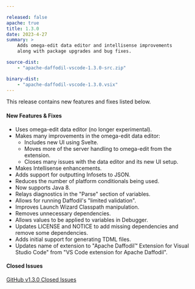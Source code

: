 ```yaml
---

released: false
apache: true
title: 1.3.0
date: 2023-4-27
summary: >
    Adds omega-edit data editor and intellisense improvements
    along with package upgrades and bug fixes.

source-dist:
    - "apache-daffodil-vscode-1.3.0-src.zip"

binary-dist:
    - "apache-daffodil-vscode-1.3.0.vsix"
---
```


This release contains new features and fixes listed below.

#### New Features & Fixes

* Uses omega-edit data editor (no longer experimental).
* Makes many improvements in the omega-edit data editor:
    * Includes new UI using Svelte.
    * Moves more of the server handling to omega-edit from the extension.
    * Closes many issues with the data editor and its new UI setup.
* Makes Intellisense enhancements.
* Adds support for outputting Infosets to JSON.
* Reduces the number of platform conditionals being used.
* Now supports Java 8.
* Relays diagnostics in the "Parse" section of variables.
* Allows for running Daffodil's "limited validation".
* Improves Launch Wizard Classpath manipulation.
* Removes unnecessary dependencies.
* Allows values to be applied to variables in Debugger.
* Updates LICENSE and NOTICE to add missing dependencies and remove some dependencies.
* Adds initial support for generating TDML files.
* Updates name of extension to "Apache Daffodil™ Extension for Visual Studio Code" from "VS Code extension for Apache Daffodil".

#### Closed Issues

[GitHub v1.3.0 Closed Issues](https://github.com/apache/daffodil-vscode/milestone/4?closed=1)
